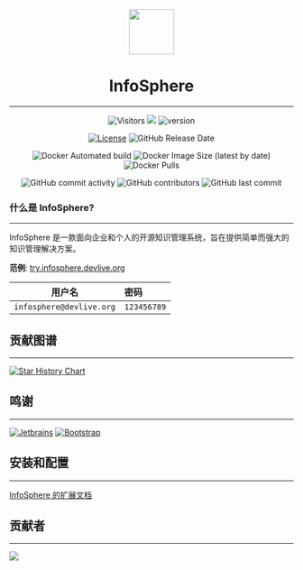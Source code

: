 <div align="center">

<img width=80 src="docs/docs/assets/images/logo.png" />

# InfoSphere

---

![Visitors](https://api.visitorbadge.io/api/combined?path=https%3A%2F%2Fgithub.com%2Fdevlive-community%2Fincubator-infosphere&countColor=%23263759&style=flat&labelStyle=none)
[![](https://tokei.rs/b1/github/devlive-community/incubator-infosphere)](https://github.com/devlive-community/incubator-infosphere)
![version](https://img.shields.io/github/v/release/devlive-community/incubator-infosphere.svg)

[![License](https://img.shields.io/badge/License-MIT-blue.svg)](https://opensource.org/licenses/Apache-2.0)
![GitHub Release Date](https://img.shields.io/github/release-date/devlive-community/incubator-infosphere?style=flat-square)

![Docker Automated build](https://img.shields.io/docker/automated/devliveorg/infosphere)
![Docker Image Size (latest by date)](https://img.shields.io/docker/image-size/devliveorg/infosphere?style=flat-square)
![Docker Pulls](https://img.shields.io/docker/pulls/devliveorg/infosphere?style=flat-square)

![GitHub commit activity](https://img.shields.io/github/commit-activity/y/devlive-community/incubator-infosphere?style=flat-square)
![GitHub contributors](https://img.shields.io/github/contributors-anon/devlive-community/incubator-infosphere?style=flat-square)
![GitHub last commit](https://img.shields.io/github/last-commit/devlive-community/incubator-infosphere?style=flat-square)

</div>

### 什么是 InfoSphere?

---

InfoSphere 是一款面向企业和个人的开源知识管理系统，旨在提供简单而强大的知识管理解决方案。

**范例**: [try.infosphere.devlive.org](http://try.infosphere.devlive.org)

|           用户名            | 密码          |
|:------------------------:|:------------|
| `infosphere@devlive.org` | `123456789` |

## 贡献图谱

---

[![Star History Chart](https://api.star-history.com/svg?repos=devlive-community/incubator-infosphere&type=Timeline)](https://star-history.com/#devlive-community/datacap&Timeline)

## 鸣谢

---

[![Jetbrains](https://img.shields.io/badge/Development-Jetbrains-brightgreen?style=flat-square)](https://www.jetbrains.com/)
[![Bootstrap](https://img.shields.io/badge/UI-Bootstrap-brightgreen?style=flat-square)](https://www.iviewui.com/view-ui-plus)

## 安装和配置

---

[InfoSphere 的扩展文档](https://infosphere.devlive.org)

## 贡献者

---

<a href="https://github.com/devlive-community/incubator-infosphere/graphs/contributors">
  <img src="https://contrib.rocks/image?repo=devlive-community/incubator-infosphere" />
</a>
